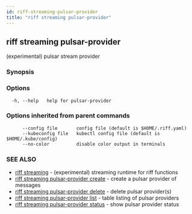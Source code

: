 ```yaml
---
id: riff-streaming-pulsar-provider
title: "riff streaming pulsar-provider"
---
```

## riff streaming pulsar-provider

(experimental) pulsar stream provider

### Synopsis

<todo>

### Options

```
  -h, --help   help for pulsar-provider
```

### Options inherited from parent commands

```
      --config file       config file (default is $HOME/.riff.yaml)
      --kubeconfig file   kubectl config file (default is $HOME/.kube/config)
      --no-color          disable color output in terminals
```

### SEE ALSO

* [riff streaming](riff_streaming.md)	 - (experimental) streaming runtime for riff functions
* [riff streaming pulsar-provider create](riff_streaming_pulsar-provider_create.md)	 - create a pulsar provider of messages
* [riff streaming pulsar-provider delete](riff_streaming_pulsar-provider_delete.md)	 - delete pulsar provider(s)
* [riff streaming pulsar-provider list](riff_streaming_pulsar-provider_list.md)	 - table listing of pulsar providers
* [riff streaming pulsar-provider status](riff_streaming_pulsar-provider_status.md)	 - show pulsar provider status


